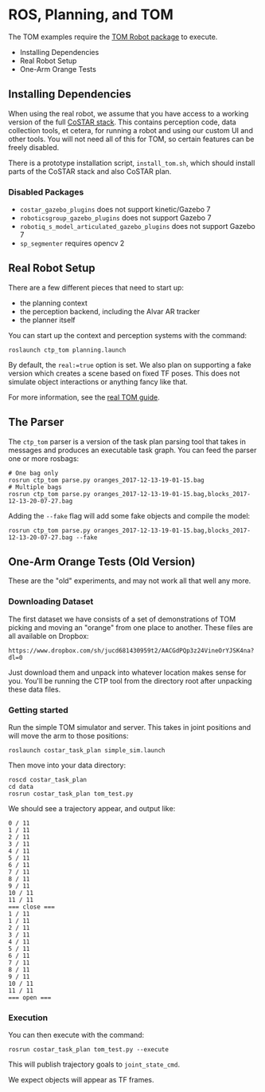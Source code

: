 
# ROS, Planning, and TOM

The TOM examples require the [TOM Robot package](https://github.com/cpaxton/tom_robot) to execute.

  - Installing Dependencies
  - Real Robot Setup
  - One-Arm Orange Tests

## Installing Dependencies

When using the real robot, we assume that you have access to a working version of the full [CoSTAR stack](https://github.com/cpaxton/costar_stack/). This contains perception code, data collection tools, et cetera, for running a robot and using our custom UI and other tools. You will not need all of this for TOM, so certain features can be freely disabled.

There is a prototype installation script, `install_tom.sh`, which should install parts of the CoSTAR stack and also CoSTAR plan.

### Disabled Packages

  - `costar_gazebo_plugins` does not support kinetic/Gazebo 7
  - `roboticsgroup_gazebo_plugins` does not support Gazebo 7
  - `robotiq_s_model_articulated_gazebo_plugins` does not support Gazebo 7
  - `sp_segmenter` requires opencv 2

## Real Robot Setup

There are a few different pieces that need to start up:
  - the planning context
  - the perception backend, including the Alvar AR tracker
  - the planner itself

You can start up the context and perception systems with the command:
```
roslaunch ctp_tom planning.launch
```

By default, the `real:=true` option is set. We also plan on supporting a fake version which creates a scene based on fixed TF poses. This does not simulate object interactions or anything fancy like that.

For more information, see the [real TOM guide](tom_real_robot.md).

## The Parser

The `ctp_tom` parser is a version of the task plan parsing tool that takes in messages and produces an executable task graph. You can feed the parser one or more rosbags:

```
# One bag only
rosrun ctp_tom parse.py oranges_2017-12-13-19-01-15.bag
# Multiple bags
rosrun ctp_tom parse.py oranges_2017-12-13-19-01-15.bag,blocks_2017-12-13-20-07-27.bag
```

Adding the `--fake` flag will add some fake objects and compile the model:

```
rosrun ctp_tom parse.py oranges_2017-12-13-19-01-15.bag,blocks_2017-12-13-20-07-27.bag --fake
```

## One-Arm Orange Tests (Old Version)

These are the "old" experiments, and may not work all that well any more.

### Downloading Dataset

The first dataset we have consists of a set of demonstrations of TOM picking and moving an "orange" from one place to another. These files are all available on Dropbox:
```
https://www.dropbox.com/sh/jucd681430959t2/AACGdPQp3z24VineOrYJSK4na?dl=0
```

Just download them and unpack into whatever location makes sense for you. You'll be running the CTP tool from the directory root after unpacking these data files.

### Getting started

Run the simple TOM simulator and server. This takes in joint positions and will move the arm to those positions:

```
roslaunch costar_task_plan simple_sim.launch
```

Then move into your data directory:
```
roscd costar_task_plan
cd data
rosrun costar_task_plan tom_test.py
```

We should see a trajectory appear, and output like:

```
0 / 11
1 / 11
2 / 11
3 / 11
4 / 11
5 / 11
6 / 11
7 / 11
8 / 11
9 / 11
10 / 11
11 / 11
=== close ===
1 / 11
1 / 11
2 / 11
3 / 11
4 / 11
5 / 11
6 / 11
7 / 11
8 / 11
9 / 11
10 / 11
11 / 11
=== open ===
```

### Execution

You can then execute with the command:

```
rosrun costar_task_plan tom_test.py --execute
```

This will publish trajectory goals to `joint_state_cmd`.

We expect objects will appear as TF frames.
